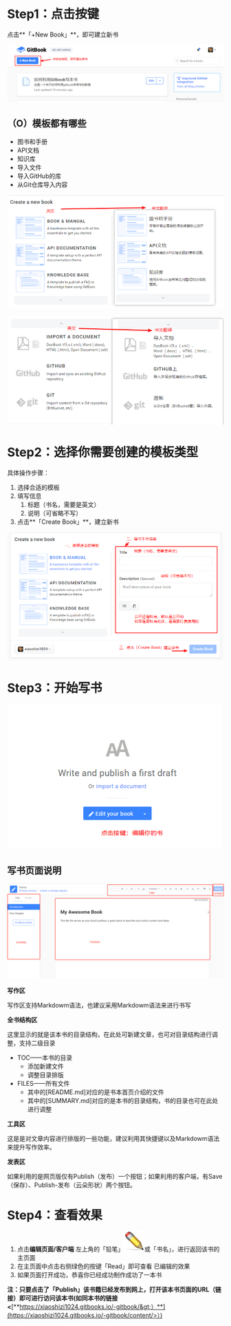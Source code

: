 # Step1：点击按键

点击**「+New Book」**，即可建立新书

![](/assets/jmuu.png)

## （O）模板都有哪些

* 图书和手册
* API文档
* 知识库
* 导入文件
* 导入GitHub的库
* 从Git仓库导入内容

![](/assets/模板001.png)

![](/assets/模板002.png)

# Step2：选择你需要创建的模板类型

具体操作步骤：

1. 选择合适的模板
2. 填写信息
   1. 标题（书名，需要是英文）
   2. 说明（可省略不写）
3. 点击**「Create Book」**，建立新书





![](/assets/模板003.png)

# Step3：开始写书

![](/assets/写书1.png)

## 写书页面说明

![](/assets/写作页面1.png)

**写作区**

写作区支持Markdowm语法，也建议采用Markdowm语法来进行书写

**全书结构区**

这里显示的就是该本书的目录结构，在此处可新建文章，也可对目录结构进行调整，支持二级目录

* TOC——本书的目录
  * 添加新建文件
  * 调整目录排版
* FILES——所有文件
  * 其中的\[README.md\]对应的是书本首页介绍的文件
  * 其中的\[SUMMARY.md\]对应的是本书的目录结构，书的目录也可在此处进行调整

**工具区**

这是是对文章内容进行排版的一些功能，建议利用其快捷键以及Markdowm语法来提升写作效率。

**发表区**

如果利用的是网页版仅有Publish（发布）一个按钮；如果利用的客户端，有Save（保存）、Publish-发布（云朵形状）两个按钮。

# Step4：查看效果

1. 点击**编辑页面/客户端** 左上角的「铅笔」![](/assets/铅笔)或「书名」，进行返回该书的主页面
2. 在主页面中点击右侧绿色的按键「Read」即可查看 已编辑的效果 
3. 如果页面打开成功，恭喜你已经成功制作成功了一本书

**注：只要点击了「Publish」该书籍已经发布到网上，打开该本书页面的URL（链接）即可进行访问该本书\(如同本书的链接&lt;**[**https://xiaoshizi1024.gitbooks.io/-gitbook/&gt;）**](https://xiaoshizi1024.gitbooks.io/-gitbook/content/>）)


